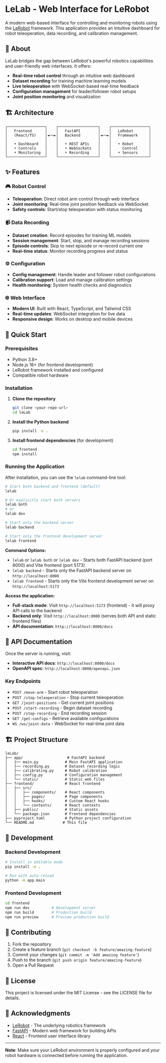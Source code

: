 # LeLab - Web Interface for LeRobot

A modern web-based interface for controlling and monitoring robots using the [LeRobot](https://github.com/huggingface/lerobot) framework. This application provides an intuitive dashboard for robot teleoperation, data recording, and calibration management.

## 🤖 About

LeLab bridges the gap between LeRobot's powerful robotics capabilities and user-friendly web interfaces. It offers:

- **Real-time robot control** through an intuitive web dashboard
- **Dataset recording** for training machine learning models
- **Live teleoperation** with WebSocket-based real-time feedback
- **Configuration management** for leader/follower robot setups
- **Joint position monitoring** and visualization

## 🏗️ Architecture

```
┌─────────────────┐    ┌──────────────────┐    ┌─────────────────┐
│   Frontend      │    │   FastAPI        │    │   LeRobot       │
│   (React/TS)    │◄──►│   Backend        │◄──►│   Framework     │
│                 │    │                  │    │                 │
│   • Dashboard   │    │   • REST APIs    │    │   • Robot       │
│   • Controls    │    │   • WebSockets   │    │     Control     │
│   • Monitoring  │    │   • Recording    │    │   • Sensors     │
└─────────────────┘    └──────────────────┘    └─────────────────┘
```

## ✨ Features

### 🎮 Robot Control

- **Teleoperation**: Direct robot arm control through web interface
- **Joint monitoring**: Real-time joint position feedback via WebSocket
- **Safety controls**: Start/stop teleoperation with status monitoring

### 📹 Data Recording

- **Dataset creation**: Record episodes for training ML models
- **Session management**: Start, stop, and manage recording sessions
- **Episode controls**: Skip to next episode or re-record current one
- **Real-time status**: Monitor recording progress and status

### ⚙️ Configuration

- **Config management**: Handle leader and follower robot configurations
- **Calibration support**: Load and manage calibration settings
- **Health monitoring**: System health checks and diagnostics

### 🌐 Web Interface

- **Modern UI**: Built with React, TypeScript, and Tailwind CSS
- **Real-time updates**: WebSocket integration for live data
- **Responsive design**: Works on desktop and mobile devices

## 🚀 Quick Start

### Prerequisites

- Python 3.8+
- Node.js 16+ (for frontend development)
- LeRobot framework installed and configured
- Compatible robot hardware

### Installation

1. **Clone the repository**

   ```bash
   git clone <your-repo-url>
   cd leLab
   ```

2. **Install the Python backend**

   ```bash
   pip install -e .
   ```

3. **Install frontend dependencies** (for development)
   ```bash
   cd frontend
   npm install
   ```

### Running the Application

After installation, you can use the `lelab` command-line tool:

```bash
# Start both backend and frontend (default)
lelab

# Or explicitly start both servers
lelab both
# or
lelab dev

# Start only the backend server
lelab backend

# Start only the frontend development server
lelab frontend
```

**Command Options:**

- `lelab` or `lelab both` or `lelab dev` - Starts both FastAPI backend (port 8000) and Vite frontend (port 5173)
- `lelab backend` - Starts only the FastAPI backend server on `http://localhost:8000`
- `lelab frontend` - Starts only the Vite frontend development server on `http://localhost:5173`

**Access the application:**

- **Full-stack mode**: Visit `http://localhost:5173` (frontend) - it will proxy API calls to the backend
- **Backend only**: Visit `http://localhost:8000` (serves both API and static frontend files)
- **API documentation**: `http://localhost:8000/docs`

## 📖 API Documentation

Once the server is running, visit:

- **Interactive API docs**: `http://localhost:8000/docs`
- **OpenAPI spec**: `http://localhost:8000/openapi.json`

### Key Endpoints

- `POST /move-arm` - Start robot teleoperation
- `POST /stop-teleoperation` - Stop current teleoperation
- `GET /joint-positions` - Get current joint positions
- `POST /start-recording` - Begin dataset recording
- `POST /stop-recording` - End recording session
- `GET /get-configs` - Retrieve available configurations
- `WS /ws/joint-data` - WebSocket for real-time joint data

## 🏗️ Project Structure

```
leLab/
├── app/                    # FastAPI backend
│   ├── main.py            # Main FastAPI application
│   ├── recording.py       # Dataset recording logic
│   ├── calibrating.py     # Robot calibration
│   ├── config.py          # Configuration management
│   └── static/            # Static web files
├── frontend/              # React frontend
│   ├── src/
│   │   ├── components/    # React components
│   │   ├── pages/         # Page components
│   │   ├── hooks/         # Custom React hooks
│   │   └── contexts/      # React contexts
│   ├── public/            # Static assets
│   └── package.json       # Frontend dependencies
├── pyproject.toml         # Python project configuration
└── README.md             # This file
```

## 🔧 Development

### Backend Development

```bash
# Install in editable mode
pip install -e .

# Run with auto-reload
python -m app.main
```

### Frontend Development

```bash
cd frontend
npm run dev          # Development server
npm run build        # Production build
npm run preview      # Preview production build
```

## 🤝 Contributing

1. Fork the repository
2. Create a feature branch (`git checkout -b feature/amazing-feature`)
3. Commit your changes (`git commit -m 'Add amazing feature'`)
4. Push to the branch (`git push origin feature/amazing-feature`)
5. Open a Pull Request

## 📄 License

This project is licensed under the MIT License - see the LICENSE file for details.

## 🙏 Acknowledgments

- [LeRobot](https://github.com/huggingface/lerobot) - The underlying robotics framework
- [FastAPI](https://fastapi.tiangolo.com/) - Modern web framework for building APIs
- [React](https://reactjs.org/) - Frontend user interface library

---

**Note**: Make sure your LeRobot environment is properly configured and your robot hardware is connected before running the application.
